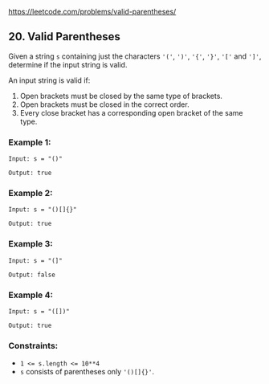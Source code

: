 https://leetcode.com/problems/valid-parentheses/

## 20. Valid Parentheses

Given a string `s` containing just the characters `'('`, `')'`, `'{'`, `'}'`, `'['` and `']'`, determine if the input string is valid.

An input string is valid if:

1. Open brackets must be closed by the same type of brackets.
2. Open brackets must be closed in the correct order.
3. Every close bracket has a corresponding open bracket of the same type.

 

### Example 1:

```
Input: s = "()"

Output: true
```

### Example 2:

```
Input: s = "()[]{}"

Output: true
```

### Example 3:

```
Input: s = "(]"

Output: false
```

### Example 4:

```
Input: s = "([])"

Output: true
```
 

### Constraints:

- `1 <= s.length <= 10**4`
- `s` consists of parentheses only `'()[]{}'`.
